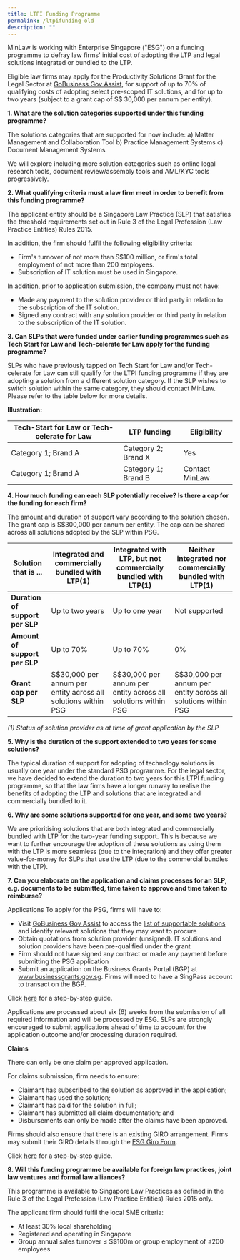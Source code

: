 ```yaml
---
title: LTPI Funding Programme
permalink: /ltpifunding-old
description: ""
---
```


MinLaw is working with Enterprise Singapore ("ESG") on a funding programme to defray law firms' initial cost of adopting the LTP and legal solutions integrated or bundled to the LTP.

Eligible law firms may apply for the Productivity Solutions Grant for the Legal Sector at [GoBusiness Gov Assist](https://www.gobusiness.gov.sg/productivity-solutions-grant/itsolution/legal/), for support of up to 70% of qualifying costs of adopting select pre-scoped IT solutions, and for up to two years (subject to a grant cap of S$ 30,000 per annum per entity).

**1. What are the solution categories supported under this funding programme?**

The solutions categories that are supported for now include:
a) Matter Management and Collaboration Tool
b) Practice Management Systems
c) Document Management Systems

We will explore including more solution categories such as online legal research tools, document review/assembly tools and AML/KYC tools progressively.

**2. What qualifying criteria must a law firm meet in order to benefit from this funding programme?**

The applicant entity should be a Singapore Law Practice (SLP) that satisfies the threshold requirements set out in Rule 3 of the Legal Profession (Law Practice Entities) Rules 2015.

In addition, the firm should fulfil the following eligibility criteria:
* Firm's turnover of not more than S$100 million, or firm's total employment of not more than 200 employees.
* Subscription of IT solution must be used in Singapore.

In addition, prior to application submission, the company must not have:
* Made any payment to the solution provider or third party in relation to the subscription of the IT solution.
* Signed any contract with any solution provider or third party in relation to the subscription of the IT solution.

**3. Can SLPs that were funded under earlier funding programmes such as Tech Start for Law and Tech-celerate for Law apply for the funding programme?**

SLPs who have previously tapped on Tech Start for Law and/or Tech-celerate for Law can still qualify for the LTPI funding programme if they are adopting a solution from a different solution category. If the SLP wishes to switch solution within the same category, they should contact MinLaw. Please refer to the table below for more details.

**Illustration:**

| **Tech-Start for Law or Tech-celerate for Law** | **LTP funding** | **Eligibility** |
| -------- | -------- | -------- |
| Category 1; Brand A   | Category 2; Brand X     | Yes   |
| Category 1; Brand A   | Category 1; Brand B | Contact MinLaw |


**4. How much funding can each SLP potentially receive? Is there a cap for the funding for each firm?**

The amount and duration of support vary according to the solution chosen. The grant cap is S$300,000 per annum per entity. The cap can be shared across all solutions adopted by the SLP within PSG.

| **Solution that is ...** | **Integrated and commercially bundled with LTP**(1) | **Integrated with LTP, but not commercially bundled with LTP**(1) | **Neither integrated nor commercially bundled with LTP**(1) | 
| -------- | -------- | -------- | -------- | 
| **Duration of support per SLP** | Up to two years | Up to one year | Not supported | 
| **Amount of support per SLP** | Up to 70% | Up to 70% | 0%  | 
| **Grant cap per SLP**  | S$30,000 per annum per entity across all solutions within PSG | S$30,000 per annum per entity across all solutions within PSG  | S$30,000 per annum per entity across all solutions within PSG  | 

*(1) Status of solution provider as at time of grant application by the SLP*

**5. Why is the duration of the support extended to two years for some solutions?**

The typical duration of support for adopting of technology solutions is usually one year under the standard PSG programme. For the legal sector, we have decided to extend the duration to two years for this LTPI funding programme, so that the law firms have a longer runway to realise the benefits of adopting the LTP and solutions that are integrated and commercially bundled to it. 

**6. Why are some solutions supported for one year, and some two years?**

We are prioritising solutions that are both integrated and commercially bundled with LTP for the two-year funding support. This is because we want to further encourage the adoption of these solutions as using them with the LTP is more seamless (due to the integration) and they offer greater value-for-money for SLPs that use the LTP (due to the commercial bundles with the LTP). 

**7. Can you elaborate on the application and claims processes for an SLP, e.g. documents to be submitted, time taken to approve and time taken to reimburse?**

Applications
To apply for the PSG, firms will have to:
* Visit [GoBusiness Gov Assist](https://www.gobusiness.gov.sg/gov-assist/) to access the [list of supportable solutions](https://www.gobusiness.gov.sg/productivity-solutions-grant/) and identify relevant solutions that they may want to procure
* Obtain quotations from solution provider (unsigned). IT solutions and solution providers have been pre-qualified under the grant
* Firm should not have signed any contract or made any payment before submitting the PSG application
* Submit an application on the Business Grants Portal (BGP) at www.businessgrants.gov.sg. Firms will need to have a SingPass account to transact on the BGP.

Click [here](https://www.enterprisesg.gov.sg/-/media/esg/files/financial-assistance/grants/for-local-companies/productivity-solutions-grant/psg-step-by-step-guide.pdf?la=en) for a step-by-step guide.

Applications are processed about six (6) weeks from the submission of all required information and will be processed by ESG. SLPs are strongly encouraged to submit applications ahead of time to account for the application outcome and/or processing duration required. 

**Claims**

There can only be one claim per approved application.

For claims submission,  firm needs to ensure:
* Claimant has subscribed to the solution as approved in the application; 
* Claimant has used the solution; 
* Claimant has paid for the solution in full; 
* Claimant has submitted all claim documentation; and
* Disbursements can only be made after the claims have been approved.

Firms should also ensure that there is an existing GIRO arrangement. Firms may submit their GIRO details through the [ESG Giro Form](https://form.gov.sg/#!/6051dc1769a33e00121ed0e7). 

Click [here](https://www.enterprisesg.gov.sg/-/media/esg/files/financial-assistance/grants/for-local-companies/productivity-solutions-grant/psg-step-by-step-guide.pdf?la=en) for a step-by-step guide.

**8. Will this funding programme be available for foreign law practices, joint law ventures and formal law alliances?**

This programme is available to Singapore Law Practices as defined in the Rule 3 of the Legal Profession (Law Practice Entities) Rules 2015 only. 

The applicant firm should fulfil the local SME criteria:
* At least 30% local shareholding 
* Registered and operating in Singapore 
* Group annual sales turnover ≤ S$100m or group employment of ≤200 employees